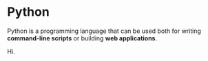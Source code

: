 # Python

Python is a programming language that can be used both for writing **command-line scripts** or building **web applications**.
Hi.
